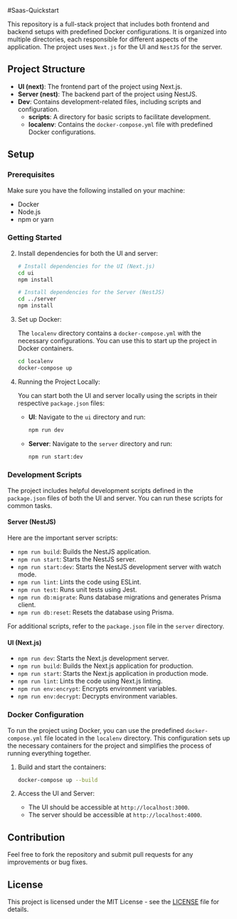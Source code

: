 #Saas-Quickstart

This repository is a full-stack project that includes both frontend and backend setups with predefined Docker configurations. It is organized into multiple directories, each responsible for different aspects of the application. The project uses `Next.js` for the UI and `NestJS` for the server.

## Project Structure

- **UI (next)**: The frontend part of the project using Next.js.
- **Server (nest)**: The backend part of the project using NestJS.
- **Dev**: Contains development-related files, including scripts and configuration.
  - **scripts**: A directory for basic scripts to facilitate development.
  - **localenv**: Contains the `docker-compose.yml` file with predefined Docker configurations.

## Setup

### Prerequisites
Make sure you have the following installed on your machine:

- Docker
- Node.js
- npm or yarn

### Getting Started
2. Install dependencies for both the UI and server:

    ```bash
    # Install dependencies for the UI (Next.js)
    cd ui
    npm install
    
    # Install dependencies for the Server (NestJS)
    cd ../server
    npm install
    ```

3. Set up Docker:

    The `localenv` directory contains a `docker-compose.yml` with the necessary configurations. You can use this to start up the project in Docker containers.

    ```bash
    cd localenv
    docker-compose up
    ```

4. Running the Project Locally:

    You can start both the UI and server locally using the scripts in their respective `package.json` files:

    - **UI**: Navigate to the `ui` directory and run:

        ```bash
        npm run dev
        ```

    - **Server**: Navigate to the `server` directory and run:

        ```bash
        npm run start:dev
        ```

### Development Scripts

The project includes helpful development scripts defined in the `package.json` files of both the UI and server. You can run these scripts for common tasks.

#### Server (NestJS)

Here are the important server scripts:

- `npm run build`: Builds the NestJS application.
- `npm run start`: Starts the NestJS server.
- `npm run start:dev`: Starts the NestJS development server with watch mode.
- `npm run lint`: Lints the code using ESLint.
- `npm run test`: Runs unit tests using Jest.
- `npm run db:migrate`: Runs database migrations and generates Prisma client.
- `npm run db:reset`: Resets the database using Prisma.

For additional scripts, refer to the `package.json` file in the `server` directory.

#### UI (Next.js)

- `npm run dev`: Starts the Next.js development server.
- `npm run build`: Builds the Next.js application for production.
- `npm run start`: Starts the Next.js application in production mode.
- `npm run lint`: Lints the code using Next.js linting.
- `npm run env:encrypt`: Encrypts environment variables.
- `npm run env:decrypt`: Decrypts environment variables.

### Docker Configuration

To run the project using Docker, you can use the predefined `docker-compose.yml` file located in the `localenv` directory. This configuration sets up the necessary containers for the project and simplifies the process of running everything together.

1. Build and start the containers:

    ```bash
    docker-compose up --build
    ```

2. Access the UI and Server:

    - The UI should be accessible at `http://localhost:3000`.
    - The server should be accessible at `http://localhost:4000`.

## Contribution

Feel free to fork the repository and submit pull requests for any improvements or bug fixes.

## License

This project is licensed under the MIT License - see the [LICENSE](LICENSE) file for details.
